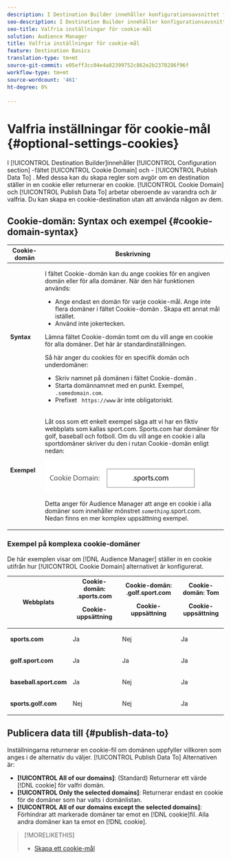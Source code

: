 ```yaml
---
description: I Destination Builder innehåller konfigurationsavsnittet fälten Cookie-domän och Publicera data till. Med dessa kan du skapa regler som avgör om en destination ställer in en cookie eller returnerar en cookie. Cookie-domän och Publicera data för att fungera oberoende av varandra och är valfria. Du kan skapa en cookie-destination utan att använda någon av dem.
seo-description: I Destination Builder innehåller konfigurationsavsnittet fälten Cookie-domän och Publicera data till. Med dessa kan du skapa regler som avgör om en destination ställer in en cookie eller returnerar en cookie. Cookie-domän och Publicera data för att fungera oberoende av varandra och är valfria. Du kan skapa en cookie-destination utan att använda någon av dem.
seo-title: Valfria inställningar för cookie-mål
solution: Audience Manager
title: Valfria inställningar för cookie-mål
feature: Destination Basics
translation-type: tm+mt
source-git-commit: e05eff3cc04e4a82399752c862e2b2370286f96f
workflow-type: tm+mt
source-wordcount: '461'
ht-degree: 0%

---
```



# Valfria inställningar för cookie-mål {#optional-settings-cookies}

I [!UICONTROL Destination Builder]innehåller [!UICONTROL Configuration section] -fältet [!UICONTROL Cookie Domain] och - [!UICONTROL Publish Data To] . Med dessa kan du skapa regler som avgör om en destination ställer in en cookie eller returnerar en cookie. [!UICONTROL Cookie Domain] och [!UICONTROL Publish Data To] arbetar oberoende av varandra och är valfria. Du kan skapa en cookie-destination utan att använda någon av dem.

## Cookie-domän: Syntax och exempel {#cookie-domain-syntax}

<!-- cookie-destination-options.xml -->

<table id="table_4F4F7562AFEE49F8917AAE5712B5CCE4"> 
 <thead> 
  <tr> 
   <th colname="col1" class="entry"> Cookie-domän </th> 
   <th colname="col2" class="entry"> Beskrivning </th> 
  </tr>
 </thead>
 <tbody> 
  <tr> 
   <td colname="col1"> <p><b>Syntax</b> </p> </td> 
   <td colname="col2"> <p>I fältet <span class="wintitle"> Cookie-domän</span> kan du ange cookies för en angiven domän eller för alla domäner. När den här funktionen används: </p> <p> 
     <ul id="ul_473CB59F2C0C4B358201BE5C8B27D73D"> 
      <li id="li_4E7F4691C1B54415963F7D5AA1558C9A">Ange endast en domän för varje cookie-mål. Ange inte flera domäner i fältet <span class="wintitle"> Cookie-domän</span> . Skapa ett annat <span class="wintitle"> mål</span> istället. </li> 
      <li id="li_AEBF5C5F3C264C5EA4A2A6063C3F377D">Använd inte jokertecken. </li> 
     </ul> </p> <p> Lämna fältet <span class="wintitle"> Cookie-domän</span> tomt om du vill ange en cookie för alla domäner. Det här är standardinställningen. </p> <p>Så här anger du cookies för en specifik domän och underdomäner: </p> <p> 
     <ul id="ul_F25BC0D8C40641A2A5CA338E5C258435"> 
      <li id="li_E236D8DEE4F24F9BBA36074F7049C12C">Skriv namnet på domänen i fältet <span class="wintitle"> Cookie-domän</span> . </li> 
      <li id="li_0471C198EE344DE5963A3C2F70B9E78B">Starta domännamnet med en punkt. Exempel, <code> .somedomain.com</code>. </li> 
      <li id="li_73D06F2BEF45487280C2245E1F6B8ED0">Prefixet <code> https://www</code> är inte obligatoriskt. </li> 
     </ul> </p> </td> 
  </tr> 
  <tr> 
   <td colname="col1"> <p><b>Exempel</b> </p> </td> 
   <td colname="col2"> <p>Låt oss som ett enkelt exempel säga att vi har en fiktiv webbplats som kallas sport.com. Sports.com har domäner för golf, baseball och fotboll. Om du vill ange en cookie i alla sportdomäner skriver du den i rutan <span class="wintitle"> Cookie-domän</span> enligt nedan: </p> <p> <img src="assets/sports-domain.png" id="image_8883477BB3B543648C97A441AD34C6DE" /> </p> <p>Detta anger för <span class="keyword"> Audience Manager</span> att ange en cookie i alla domäner som innehåller mönstret <code><i>something</i></code>.sport.com. Nedan finns en mer komplex uppsättning exempel. </p> </td> 
  </tr> 
 </tbody> 
</table>

### Exempel på komplexa cookie-domäner

De här exemplen visar om [!DNL Audience Manager] ställer in en cookie utifrån hur [!UICONTROL Cookie Domain] alternativet är konfigurerat.

<table id="table_3A7B9479CDA6493FA8104D8D9841E914"> 
 <thead> 
  <tr> 
   <th colname="col1" class="entry"> Webbplats </th> 
   <th colname="col2" class="entry">Cookie-domän: .sports.com <p>Cookie-uppsättning </p> </th> 
   <th colname="col3" class="entry">Cookie-domän: .golf.sport.com <p>Cookie-uppsättning </p> </th> 
   <th colname="col4" class="entry">Cookie-domän: Tom <p>Cookie-uppsättning </p> </th> 
  </tr> 
 </thead>
 <tbody> 
  <tr> 
   <td colname="col1"> <p> <b>sports.com</b> </p> </td> 
   <td colname="col2"> Ja </td> 
   <td colname="col3"> Nej </td> 
   <td colname="col4"> Ja </td> 
  </tr> 
  <tr> 
   <td colname="col1"> <p> <b>golf.sport.com</b> </p> </td> 
   <td colname="col2"> Ja </td> 
   <td colname="col3"> Ja </td> 
   <td colname="col4"> Ja </td> 
  </tr> 
  <tr> 
   <td colname="col1"> <p> <b>baseball.sport.com</b> </p> </td> 
   <td colname="col2"> Ja </td> 
   <td colname="col3"> Nej </td> 
   <td colname="col4"> Ja </td> 
  </tr> 
  <tr> 
   <td colname="col1"> <p> <b>sports.golf.com</b> </p> </td> 
   <td colname="col2"> Nej </td> 
   <td colname="col3"> Nej </td> 
   <td colname="col4"> Ja </td> 
  </tr> 
 </tbody> 
</table>

## Publicera data till {#publish-data-to}

Inställningarna returnerar en cookie-fil om domänen uppfyller villkoren som anges i de alternativ du väljer. [!UICONTROL Publish Data To] Alternativen är:

* **[!UICONTROL All of our domains]**: (Standard) Returnerar ett värde [!DNL cookie] för valfri domän.
* **[!UICONTROL Only the selected domains]**: Returnerar endast en cookie för de domäner som har valts i domänlistan.
* **[!UICONTROL All of our domains except the selected domains]**: Förhindrar att markerade domäner tar emot en [!DNL cookie]fil. Alla andra domäner kan ta emot en [!DNL cookie].

>[!MORELIKETHIS]
>
>* [Skapa ett cookie-mål](../../features/destinations/create-cookie-destination.md)